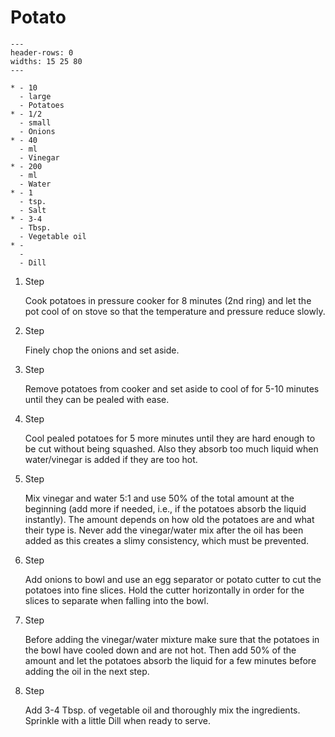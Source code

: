 # Potato

```{list-table}
---
header-rows: 0
widths: 15 25 80
---

* - 10
  - large
  - Potatoes
* - 1/2
  - small
  - Onions
* - 40
  - ml
  - Vinegar
* - 200
  - ml
  - Water
* - 1
  - tsp.
  - Salt
* - 3-4
  - Tbsp.
  - Vegetable oil
* - 
  - 
  - Dill
```

1. Step

    Cook potatoes in pressure cooker for 8 minutes (2nd ring) and let the pot cool of on stove so that the temperature and pressure reduce slowly.

1. Step

    Finely chop the onions and set aside.

1. Step

    Remove potatoes from cooker and set aside to cool of for 5-10 minutes until they can be pealed with ease.

1. Step

    Cool pealed potatoes for 5 more minutes until they are hard enough to be cut without being squashed. Also they absorb too much
    liquid when water/vinegar is added if they are too hot.

1. Step

    Mix vinegar and water 5:1 and use 50% of the total amount at the beginning (add more if needed, i.e., if the potatoes absorb the liquid instantly).
    The amount depends on how old the potatoes are and what their type is.
    Never add the vinegar/water mix after the oil has been added as this creates a slimy consistency, which must be prevented.

1. Step

    Add onions to bowl and use an egg separator or potato cutter to cut the potatoes into fine slices. Hold the cutter horizontally
    in order for the slices to separate when falling into the bowl.

1. Step

    Before adding the vinegar/water mixture make sure that the potatoes in the bowl have cooled down and are not hot.
    Then add 50% of the amount and let the potatoes absorb the liquid for a few minutes before adding the oil in the next step.

1. Step

    Add 3-4 Tbsp. of vegetable oil and thoroughly mix the ingredients.
    Sprinkle with a little Dill when ready to serve.
